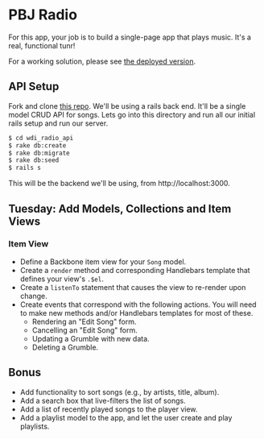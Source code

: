 # PBJ Radio

For this app, your job is to build a single-page app that plays music. It's a real,
functional tunr!

For a working solution, please see [the deployed version](http://pbjradio.herokuapp.com).

## API Setup

Fork and clone [this repo](https://github.com/ga-dc/wdi_radio_api). We'll be using a rails back end. It'll be a single model CRUD API for songs. Lets go into this directory and run all our initial rails setup and run our server.

```bash
$ cd wdi_radio_api
$ rake db:create
$ rake db:migrate
$ rake db:seed
$ rails s
```

This will be the backend we'll be using, from http://localhost:3000.

## Tuesday: Add Models, Collections and Item Views

### Item View

* Define a Backbone item view for your `Song` model.
* Create a `render` method and corresponding Handlebars template that defines your view's `.$el`.
* Create a `listenTo` statement that causes the view to re-render upon change.
* Create events that correspond with the following actions. You will need to make new methods and/or Handlebars templates for most of these.
  * Rendering an "Edit Song" form.
  * Cancelling an "Edit Song" form.
  * Updating a Grumble with new data.
  * Deleting a Grumble.

## Bonus

* Add functionality to sort songs (e.g., by artists, title, album).
* Add a search box that live-filters the list of songs.
* Add a list of recently played songs to the player view.
* Add a playlist model to the app, and let the user create and play playlists.
